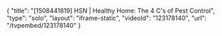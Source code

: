 {
    "title": "[1508441819] HSN | Healthy Home: The 4 C's of Pest Control",
    "type": "solo",
    "layout": "iframe-static",
    "videoId": "123178140",
    "url": "\/tvpembed\/123178140"
}